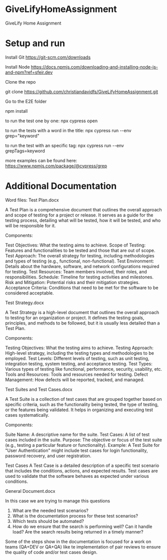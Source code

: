 # GiveLifyHomeAssignment
GiveLify Home Assignment

# Setup and run

Install Git
https://git-scm.com/downloads

Install Node
https://docs.npmjs.com/downloading-and-installing-node-js-and-npm?ref=sfeir.dev

Clone the repo

git clone https://github.com/christiandavidfs/GiveLifyHomeAssignment.git

Go to the  E2E folder

npm install

to run the test one by one:
npx cypress open

to run the tests with a word in the title:
npx cypress run --env grep="keyword"

to run the test with an specific tag:
npx cypress run --env grepTags=keyword

more examples can be found here:
https://www.npmjs.com/package/@cypress/grep


# Additional Documentation

Word files:
Test Plan.docx

A Test Plan is a comprehensive document that outlines the overall approach and scope of testing for a project or release. It serves as a guide for the testing process, detailing what will be tested, how it will be tested, and who will be responsible for it.

Components:

Test Objectives: What the testing aims to achieve.
Scope of Testing: Features and functionalities to be tested and those that are out of scope.
Test Approach: The overall strategy for testing, including methodologies and types of testing (e.g., functional, non-functional).
Test Environment: Details about the hardware, software, and network configurations required for testing.
Test Resources: Team members involved, their roles, and responsibilities.
Schedule: Timeline for testing activities and milestones.
Risk and Mitigation: Potential risks and their mitigation strategies.
Acceptance Criteria: Conditions that need to be met for the software to be considered acceptable.


Test Strategy.docx

A Test Strategy is a high-level document that outlines the overall approach to testing for an organization or project. It defines the testing goals, principles, and methods to be followed, but it is usually less detailed than a Test Plan.

Components:

Testing Objectives: What the testing aims to achieve.
Testing Approach: High-level strategy, including the testing types and methodologies to be employed.
Test Levels: Different levels of testing, such as unit testing, integration testing, system testing, and acceptance testing.
Test Types: Various types of testing like functional, performance, security, usability, etc.
Tools and Resources: Tools and resources needed for testing.
Defect Management: How defects will be reported, tracked, and managed.

Test Suites and Test Cases.docx

A Test Suite is a collection of test cases that are grouped together based on specific criteria, such as the functionality being tested, the type of testing, or the features being validated. It helps in organizing and executing test cases systematically.

Components:

Suite Name: A descriptive name for the suite.
Test Cases: A list of test cases included in the suite.
Purpose: The objective or focus of the test suite (e.g., testing a particular feature or functionality).
Example:
A Test Suite for "User Authentication" might include test cases for login functionality, password recovery, and user registration.

Test Cases
A Test Case is a detailed description of a specific test scenario that includes the conditions, actions, and expected results. Test cases are used to validate that the software behaves as expected under various conditions.

General Document.docx

In this case we are trying to manage this questions

1. What are the needed test scenarios?
2. What is the documentation process for these test scenarios?
3. Which tests should be automated?
4. How do we ensure that the search is performing well? Can it handle load? Are the
search results being returned in a timely manner?

Some of the steps show in the documentation is focused for a work on teams (QA+DEV or QA+QA) like te implementation of pair reviews to ensure the quality of code and/or test cases design.
